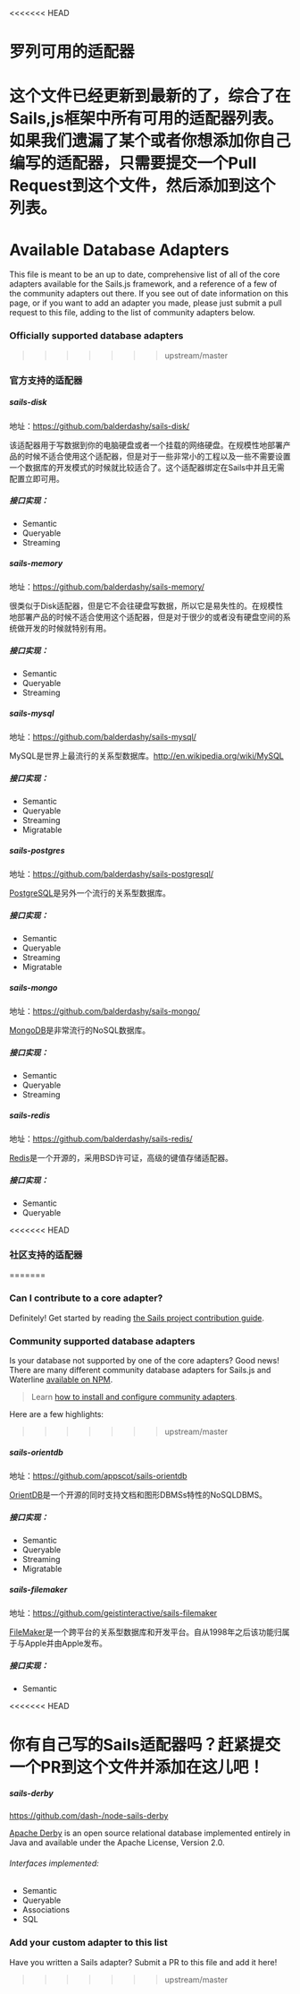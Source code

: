<<<<<<< HEAD
# 罗列可用的适配器
这个文件已经更新到最新的了，综合了在Sails,js框架中所有可用的适配器列表。如果我们遗漏了某个或者你想添加你自己编写的适配器，只需要提交一个Pull Request到这个文件，然后添加到这个列表。
=======
# Available Database Adapters

This file is meant to be an up to date, comprehensive list of all of the core adapters available for the Sails.js framework, and a reference of a few of the community adapters out there.  If you see out of date information on this page, or if you want to add an adapter you made, please just submit a pull request to this file, adding to the list of community adapters below.


### Officially supported database adapters
>>>>>>> upstream/master

### 官方支持的适配器
##### sails-disk
地址：https://github.com/balderdashy/sails-disk/

该适配器用于写数据到你的电脑硬盘或者一个挂载的网络硬盘。在规模性地部署产品的时候不适合使用这个适配器，但是对于一些非常小的工程以及一些不需要设置一个数据库的开发模式的时候就比较适合了。这个适配器绑定在Sails中并且无需配置立即可用。

##### 接口实现：
+ Semantic
+ Queryable
+ Streaming

##### sails-memory
地址：https://github.com/balderdashy/sails-memory/

很类似于Disk适配器，但是它不会往硬盘写数据，所以它是易失性的。在规模性地部署产品的时候不适合使用这个适配器，但是对于很少的或者没有硬盘空间的系统做开发的时候就特别有用。

##### 接口实现：
+ Semantic
+ Queryable
+ Streaming

##### sails-mysql
地址：https://github.com/balderdashy/sails-mysql/

MySQL是世界上最流行的关系型数据库。http://en.wikipedia.org/wiki/MySQL

##### 接口实现：
+ Semantic
+ Queryable
+ Streaming
+ Migratable

##### sails-postgres
地址：https://github.com/balderdashy/sails-postgresql/

[PostgreSQL](http://en.wikipedia.org/wiki/PostgreSQL)是另外一个流行的关系型数据库。

##### 接口实现：
+ Semantic
+ Queryable
+ Streaming
+ Migratable


##### sails-mongo
地址：https://github.com/balderdashy/sails-mongo/

[MongoDB](http://en.wikipedia.org/wiki/MongoDB)是非常流行的NoSQL数据库。

##### 接口实现：
+ Semantic
+ Queryable
+ Streaming


##### sails-redis
地址：https://github.com/balderdashy/sails-redis/

[Redis](http://redis.io/)是一个开源的，采用BSD许可证，高级的键值存储适配器。

##### 接口实现：
+ Semantic
+ Queryable

<<<<<<< HEAD
### 社区支持的适配器
=======



### Can I contribute to a core adapter?

Definitely!  Get started by reading [the Sails project contribution guide](http://sailsjs.com/documentation/contributing). 




### Community supported database adapters

Is your database not supported by one of the core adapters?  Good news!  There are many different community database adapters for Sails.js and Waterline [available on NPM](https://www.npmjs.com/search?q=sails+adapter).

> Learn [how to install and configure community adapters](http://sailsjs.com/docs/concepts/extending-sails/adapters).

Here are a few highlights:

>>>>>>> upstream/master
##### sails-orientdb
地址：https://github.com/appscot/sails-orientdb

[OrientDB](http://en.wikipedia.org/wiki/OrientDB)是一个开源的同时支持文档和图形DBMSs特性的NoSQLDBMS。

##### 接口实现：
+ Semantic
+ Queryable
+ Streaming
+ Migratable

##### sails-filemaker
地址：https://github.com/geistinteractive/sails-filemaker


[FileMaker](https://en.wikipedia.org/wiki/FileMaker)是一个跨平台的关系型数据库和开发平台。自从1998年之后该功能归属于与Apple并由Apple发布。

##### 接口实现：
+ Semantic

<<<<<<< HEAD

你有自己写的Sails适配器吗？赶紧提交一个PR到这个文件并添加在这儿吧！
=======
##### sails-derby

https://github.com/dash-/node-sails-derby

[Apache Derby](https://db.apache.org/derby/) is an open source relational database implemented entirely in Java and available under the Apache License, Version 2.0.

###### Interfaces implemented:
+ Semantic
+ Queryable
+ Associations
+ SQL


### Add your custom adapter to this list

Have you written a Sails adapter? Submit a PR to this file and add it here!
>>>>>>> upstream/master


<docmeta name="displayName" value="Available Adapters">
